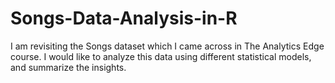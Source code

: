 # Songs-Data-Analysis-in-R

I am revisiting the Songs dataset which I came across in The Analytics Edge course. I would like to analyze this data
using different statistical models, and summarize the insights.
